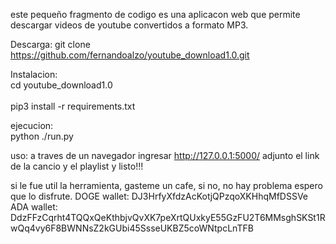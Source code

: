 este pequeño fragmento de codigo es una aplicacon web que permite descargar videos de youtube convertidos a formato MP3.

Descarga:
git clone https://github.com/fernandoalzo/youtube_download1.0.git

Instalacion: <br>
cd youtube_download1.0 <br> <br>
pip3 install -r requirements.txt <br>

ejecucion: <br>
python ./run.py <br>

uso:
a traves de un navegador ingresar http://127.0.0.1:5000/
adjunto el link de la cancio y el playlist y listo!!!

si le fue util la herramienta, gasteme un cafe, si no, no hay problema espero que lo disfrute.
DOGE wallet: DJ3HrfyXfdzAcKotjQPzqoXKHhqMfDSSVe
ADA wallet: DdzFFzCqrht4TQQxQeKthbjvQvXK7peXrtQUxkyE55GzFU2T6MMsghSKSt1RwQq4vy6F8BWNNsZ2kGUbi45SsseUKBZ5coWNtpcLnTFB
